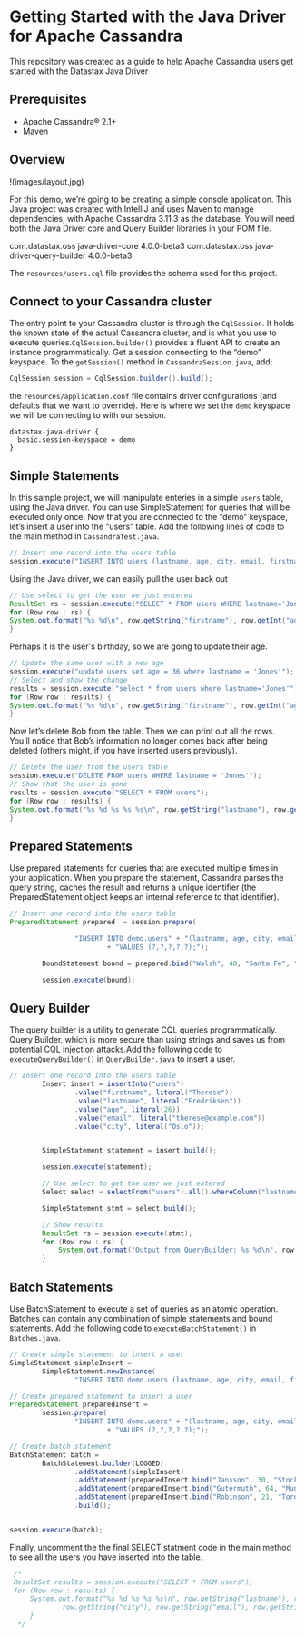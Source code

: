 # Getting Started with the Java Driver for Apache Cassandra
This repository was created as a guide to help Apache Cassandra users get started with the Datastax Java Driver

## Prerequisites

* Apache Cassandra® 2.1+
* Maven

## Overview

!(images/layout.jpg)

For this demo, we’re going to be creating a simple console application. This Java project was created with IntelliJ and uses Maven to manage dependencies, with Apache Cassandra 3.11.3 as the database. You will need both the Java Driver core and Query Builder libraries in your POM file. 

   <dependency>
            <groupId>com.datastax.oss</groupId>
            <artifactId>java-driver-core</artifactId>
            <version>4.0.0-beta3</version>
        </dependency>
        <dependency>
            <groupId>com.datastax.oss</groupId>
            <artifactId>java-driver-query-builder</artifactId>
            <version>4.0.0-beta3</version>
        </dependency>
        
The `resources/users.cql` file provides the schema used for this project.

## Connect to your Cassandra cluster

The entry point to your Cassandra cluster is through the `CqlSession`. It holds the known state of the actual Cassandra cluster, and is what you use to execute queries.`CqlSession.builder()` provides a fluent API to create an instance programmatically. Get a session connecting to the “demo” keyspace. To the `getSession()` method in `CassandraSession.java`, add:
```java
CqlSession session = CqlSession.builder().build();
```
the `resources/application.conf` file contains driver configurations (and defaults that we want to override). Here is where we set the
`demo` keyspace we will be connecting to with our session.

```
datastax-java-driver {
  basic.session-keyspace = demo
}
```

## Simple Statements
In this sample project, we will manipulate enteries in a simple `users` table, using the Java driver. You can use SimpleStatement for queries that will be executed only once.  Now that you are connected to the “demo” keyspace, let’s insert a user into the “users” table. Add the following lines of code to the main method in `CassandraTest.java`.
```java
// Insert one record into the users table
session.execute("INSERT INTO users (lastname, age, city, email, firstname) VALUES ('Jones', 35, 'Austin', 'bob@example.com', 'Bob')");
```

Using the Java driver, we can easily pull the user back out 

```java
// Use select to get the user we just entered
ResultSet rs = session.execute("SELECT * FROM users WHERE lastname='Jones'");
for (Row row : rs) {
System.out.format("%s %d\n", row.getString("firstname"), row.getInt("age"));
}
```

Perhaps it is the user's birthday, so we are going to update their age.
```java
// Update the same user with a new age
session.execute("update users set age = 36 where lastname = 'Jones'");
// Select and show the change
results = session.execute("select * from users where lastname='Jones'");
for (Row row : results) {
System.out.format("%s %d\n", row.getString("firstname"), row.getInt("age"));
}
```

Now let’s delete Bob from the table. Then we can print out all the rows. You’ll notice that Bob’s information no longer comes back after being deleted (others might, if you have inserted users previously).
```java
// Delete the user from the users table
session.execute("DELETE FROM users WHERE lastname = 'Jones'");
// Show that the user is gone
results = session.execute("SELECT * FROM users");
for (Row row : results) {
System.out.format("%s %d %s %s %s\n", row.getString("lastname"), row.getInt("age"),  row.getString("city"), row.getString("email"), row.getString("firstname"));
}
```



## Prepared Statements
Use prepared statements for queries that are executed multiple times in your application. When you prepare the statement, Cassandra parses the query string, caches the result and returns a unique identifier (the PreparedStatement object keeps an internal reference to that identifier).
```java
// Insert one record into the users table
PreparedStatement prepared  = session.prepare(

                "INSERT INTO demo.users" + "(lastname, age, city, email, firstname)"
                        + "VALUES (?,?,?,?,?);");

        BoundStatement bound = prepared.bind("Walsh", 40, "Santa Fe", "kate@example.com", "Kate");

        session.execute(bound);
```
## Query Builder
The query builder is a utility to generate CQL queries programmatically. Query Builder, which is more secure than using strings and saves us from potential CQL injection attacks.Add the following code to `executeQueryBuilder()` in `QueryBuilder.java` to insert a user.
```java
// Insert one record into the users table
        Insert insert = insertInto("users")
                .value("firstname", literal("Therese"))
                .value("lastname", literal("Fredriksen"))
                .value("age", literal(26))
                .value("email", literal("therese@example.com"))
                .value("city", literal("Oslo"));


        SimpleStatement statement = insert.build();

        session.execute(statement);

        // Use select to get the user we just entered
        Select select = selectFrom("users").all().whereColumn("lastname").isEqualTo(literal("Fredriksen"));

        SimpleStatement stmt = select.build();

        // Show results
        ResultSet rs = session.execute(stmt);
        for (Row row : rs) {
            System.out.format("Output from QueryBuilder: %s %d\n", row.getString("firstname"), row.getInt("age"));
        }
```

## Batch Statements
Use BatchStatement to execute a set of queries as an atomic operation. Batches can contain any combination of simple statements and bound statements. Add the following code to `executeBatchStatement()` in `Batches.java`.
```java
// Create simple statement to insert a user
SimpleStatement simpleInsert =
        SimpleStatement.newInstance(
                "INSERT INTO demo.users (lastname, age, city, email, firstname) VALUES ('Hicks', 28, 'Denver', 'raquelle@example.com', 'Raquelle')");

// Create prepared statement to insert a user
PreparedStatement preparedInsert =
        session.prepare(
                "INSERT INTO demo.users" + "(lastname, age, city, email, firstname)"
                        + "VALUES (?,?,?,?,?);");

// Create batch statement
BatchStatement batch =
        BatchStatement.builder(LOGGED)
                .addStatement(simpleInsert)
                .addStatement(preparedInsert.bind("Jansson", 30, "Stockholm", "linda@example.com", "Linda"))
                .addStatement(preparedInsert.bind("Gutermuth", 64, "Munich", "david@example.com", "David"))
                .addStatement(preparedInsert.bind("Robinson", 21, "Toronto", "sarah@example.com", "Sarah"))
                .build();


session.execute(batch);
```        
 Finally, uncomment the the final SELECT statment code in the main method to see all the users you have inserted into the table.
 
 ```java
  /*
  ResultSet results = session.execute("SELECT * FROM users");
  for (Row row : results) {
      System.out.format("%s %d %s %s %s\n", row.getString("lastname"), row.getInt("age"),
              row.getString("city"), row.getString("email"), row.getString("firstname"));
      } 
   */
```
